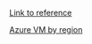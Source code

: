 [Link to reference](https://learn.microsoft.com/en-us/training/paths/run-high-performance-computing-applications-azure/)

[Azure VM by region](https://azure.microsoft.com/en-in/explore/global-infrastructure/products-by-region/?products=virtual-machines&regions=us-central,us-east,us-east-2,us-north-central,us-south-central,us-west-central,us-west,us-west-2,us-west-3)

